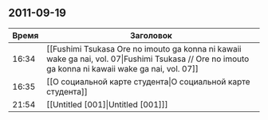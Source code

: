 ## 2011-09-19
| Время | Заголовок |
| --- | --- |
| 16:34 | [[Fushimi Tsukasa  Ore no imouto ga konna ni kawaii wake ga nai, vol. 07\|Fushimi Tsukasa // Ore no imouto ga konna ni kawaii wake ga nai, vol. 07]] |
| 16:35 | [[О социальной карте студента\|О социальной карте студента]] |
| 21:54 | [[Untitled [001]\|Untitled [001]]] |
